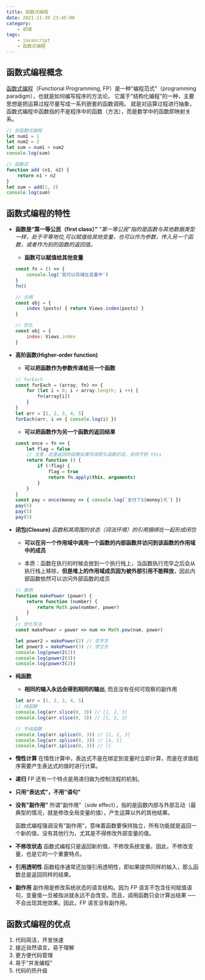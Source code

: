```yaml
---
title: 函数式编程
date: 2021-11-30 23:45:00
category:
    - 前端
tags:
    - javascript
    - 函数式编程
---
```


<!-- ## 为什么要学函数式编程？

 - 随着 React 的流行受到越来越多的关注
 - Vue3也开始拥抱函数式编程
 - 函数式编程可以抛弃 this
 - 打包过程中可以更好的利用 tree shaking 过滤无用代码
 - 方便测试，方便并行处理
 - 有很多库可以帮助我们进行函数式开发：lodash, undersoore, ramda -->

## 函数式编程概念

[函数式编程](https://baike.baidu.com/item/%E5%87%BD%E6%95%B0%E5%BC%8F%E7%BC%96%E7%A8%8B/4035031?fr=aladdin)（Functional Programming, FP）是一种"编程范式"（programming paradigm），也就是如何编写程序的方法论。
它属于"结构化编程"的一种，主要思想是把运算过程尽量写成一系列嵌套的函数调用。 就是对运算过程进行抽象，函数式编程中函数指的不是程序中的函数（方法），而是数学中的函数即映射关系。

```js
// 非函数式编程
let num1 = 1
let num2 = 2
let sum = num1 + num2
console.log(sum)

// 函数式
function add (n1, n2) {
    return n1 + n2
}
let sum = add(1, 2)
console.log(sum)
```

## 函数式编程的特性

- __函数是“第一等公民（first class）”__
    _"第一等公民"指的是函数与其他数据类型一样，处于平等地位,可以赋值给其他变量，也可以作为参数，传入另一个函数，或者作为别的函数的返回值。_
    - **函数可以赋值给其他变量**
    ```js
    const fn = () => {
        console.log('我可以存储在变量中')
    }
    fn()

    // 示例
    const obj = {
        index (posts) { return Views.index(posts) }
    }

    // 优化
    const obj = {
        index: Views.index
    }
    ```

- __高阶函数(Higher-order function)__
    - **可以把函数作为参数传递给另一个函数**
    ```js
    // forEach
    const forEach = (array, fn) => {
        for (let i = 0; i < array.length; i ++) {
            fn(array[i])
        }
    }
    let arr = [1, 2, 3, 4, 5]
    forEach(arr, i => { console.log(i) })
    ```

    - **可以把函数作为另一个函数的返回结果**
    ```js
    const once = fn => {
        let flag = false
        // 注意：这里返回的函数如果写成箭头函数的话，会找不到 this
        return function () {
            if (!flag) {
                flag = true
                return fn.apply(this, arguments)
            }
        }
    }
    const pay = once(money => { console.log(`支付了${money}元`) })
    pay(5)
    pay(5)
    pay(5)
    ```

- __闭包(Closure)__
    _函数和其周围的状态（词法环境）的引用捆绑在一起形成闭包_
    - **可以在另一个作用域中调用一个函数的内部函数并访问到该函数的作用域中的成员**

    - 本质：函数在执行的时候会放到一个执行栈上，当函数执行完毕之后会从执行栈上移除，**但是堆上的作用域成员因为被外部引用不能释放**，因此内部函数依然可以访问外部函数的成员

    ```js
    // 案例
    function makePower (power) {
        return function (number) {
            return Math.pow(number, power)
        }
    }
    // 优化写法
    const makePower = power => num => Math.pow(num, power)

    let power2 = makePower(2) // 求平方
    let power3 = makePower(3) // 求立方
    console.log(power2(2))
    console.log(power2(3))
    console.log(power3(2))
    ```

- __纯函数__
    - __相同的输入永远会得到相同的输出__, 而且没有任何可观察的副作用

    ```js
    let arr = [1, 2, 3, 4, 5]
    // 纯函数
    console.log(arr.slice(0, 3)) // [1, 2, 3]
    console.log(arr.slice(0, 3)) // [1, 2, 3]

    // 不纯函数
    console.log(arr.splice(0, 3)) // [1, 2, 3]
    console.log(arr.splice(0, 3)) // [4, 5]
    console.log(arr.splice(0, 3)) // []
    ```

- __惰性计算__
    在惰性计算中，表达式不是在绑定到变量时立即计算，而是在求值程序需要产生表达式的值时进行计算。

- __递归__
    FP 还有一个特点是用递归做为控制流程的机制。

- __只用"表达式"，不用"语句"__

- __没有"副作用"__
    所谓"副作用"（side effect），指的是函数内部与外部互动（最典型的情况，就是修改全局变量的值），产生运算以外的其他结果。

    函数式编程强调没有"副作用"，意味着函数要保持独立，所有功能就是返回一个新的值，没有其他行为，尤其是不得修改外部变量的值。

- __不修改状态__
    函数式编程只是返回新的值，不修改系统变量。因此，不修改变量，也是它的一个重要特点。

- __引用透明性__
    函数程序通常还加强引用透明性，即如果提供同样的输入，那么函数总是返回同样的结果。

- __副作用__
    副作用是修改系统状态的语言结构。因为 FP 语言不包含任何赋值语句，变量值一旦被指派就永远不会改变。而且，调用函数只会计算出结果 ── 不会出现其他效果。因此，FP 语言没有副作用。


## 函数式编程的优点

1. 代码简洁，开发快速
2. 接近自然语言，易于理解
3. 更方便代码管理
4. 易于“并发编程”
5. 代码的热升级

